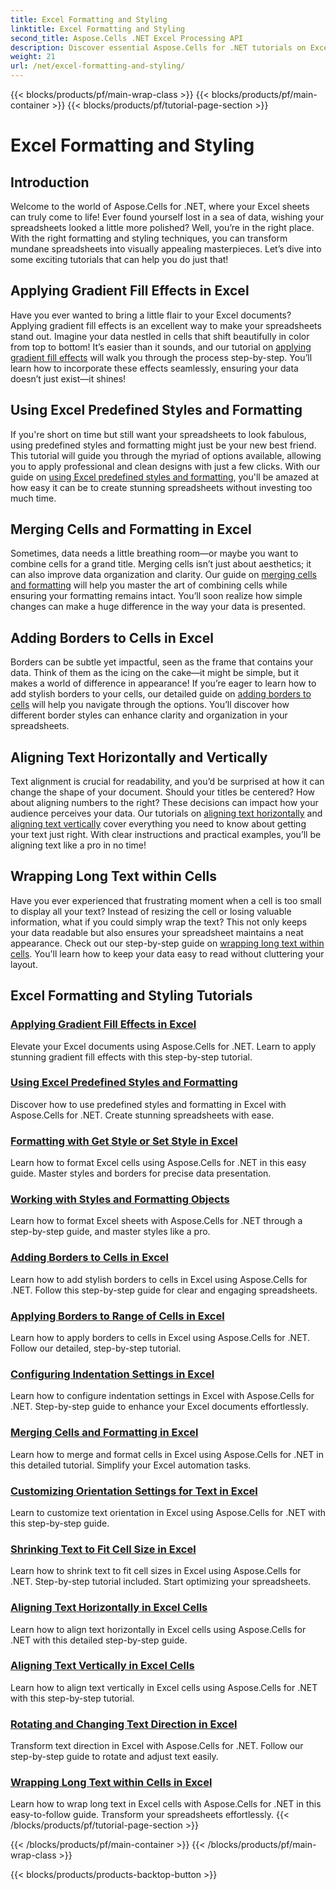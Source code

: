 ```yaml
---
title: Excel Formatting and Styling
linktitle: Excel Formatting and Styling
second_title: Aspose.Cells .NET Excel Processing API
description: Discover essential Aspose.Cells for .NET tutorials on Excel formatting and styling. Elevate your spreadsheets with practical, step-by-step guides.
weight: 21
url: /net/excel-formatting-and-styling/
---
```


{{< blocks/products/pf/main-wrap-class >}}
{{< blocks/products/pf/main-container >}}
{{< blocks/products/pf/tutorial-page-section >}}

# Excel Formatting and Styling

## Introduction

Welcome to the world of Aspose.Cells for .NET, where your Excel sheets can truly come to life! Ever found yourself lost in a sea of data, wishing your spreadsheets looked a little more polished? Well, you’re in the right place. With the right formatting and styling techniques, you can transform mundane spreadsheets into visually appealing masterpieces. Let’s dive into some exciting tutorials that can help you do just that!

## Applying Gradient Fill Effects in Excel

Have you ever wanted to bring a little flair to your Excel documents? Applying gradient fill effects is an excellent way to make your spreadsheets stand out. Imagine your data nestled in cells that shift beautifully in color from top to bottom! It’s easier than it sounds, and our tutorial on [applying gradient fill effects](./applying-gradient-fill-effects/) will walk you through the process step-by-step. You’ll learn how to incorporate these effects seamlessly, ensuring your data doesn’t just exist—it shines!

## Using Excel Predefined Styles and Formatting

If you're short on time but still want your spreadsheets to look fabulous, using predefined styles and formatting might just be your new best friend. This tutorial will guide you through the myriad of options available, allowing you to apply professional and clean designs with just a few clicks. With our guide on [using Excel predefined styles and formatting](./using-excel-predefined-styles-and-formatting/), you'll be amazed at how easy it can be to create stunning spreadsheets without investing too much time.

## Merging Cells and Formatting in Excel

Sometimes, data needs a little breathing room—or maybe you want to combine cells for a grand title. Merging cells isn’t just about aesthetics; it can also improve data organization and clarity. Our guide on [merging cells and formatting](./merging-cells-and-formatting/) will help you master the art of combining cells while ensuring your formatting remains intact. You’ll soon realize how simple changes can make a huge difference in the way your data is presented. 

## Adding Borders to Cells in Excel

Borders can be subtle yet impactful, seen as the frame that contains your data. Think of them as the icing on the cake—it might be simple, but it makes a world of difference in appearance! If you’re eager to learn how to add stylish borders to your cells, our detailed guide on [adding borders to cells](./adding-borders-to-cells/) will help you navigate through the options. You’ll discover how different border styles can enhance clarity and organization in your spreadsheets.

## Aligning Text Horizontally and Vertically

Text alignment is crucial for readability, and you’d be surprised at how it can change the shape of your document. Should your titles be centered? How about aligning numbers to the right? These decisions can impact how your audience perceives your data. Our tutorials on [aligning text horizontally](./aligning-text-horizontally/) and [aligning text vertically](./aligning-text-vertically/) cover everything you need to know about getting your text just right. With clear instructions and practical examples, you’ll be aligning text like a pro in no time!

## Wrapping Long Text within Cells

Have you ever experienced that frustrating moment when a cell is too small to display all your text? Instead of resizing the cell or losing valuable information, what if you could simply wrap the text? This not only keeps your data readable but also ensures your spreadsheet maintains a neat appearance. Check out our step-by-step guide on [wrapping long text within cells](./wrapping-long-text-within-cells/). You'll learn how to keep your data easy to read without cluttering your layout.

## Excel Formatting and Styling Tutorials
### [Applying Gradient Fill Effects in Excel](./applying-gradient-fill-effects/)
Elevate your Excel documents using Aspose.Cells for .NET. Learn to apply stunning gradient fill effects with this step-by-step tutorial.
### [Using Excel Predefined Styles and Formatting](./using-excel-predefined-styles-and-formatting/)
Discover how to use predefined styles and formatting in Excel with Aspose.Cells for .NET. Create stunning spreadsheets with ease.
### [Formatting with Get Style or Set Style in Excel](./formatting-with-get-style-or-set-style/)
Learn how to format Excel cells using Aspose.Cells for .NET in this easy guide. Master styles and borders for precise data presentation.
### [Working with Styles and Formatting Objects](./working-with-styles-and-formatting-objects/)
Learn how to format Excel sheets with Aspose.Cells for .NET through a step-by-step guide, and master styles like a pro.
### [Adding Borders to Cells in Excel](./adding-borders-to-cells/)
Learn how to add stylish borders to cells in Excel using Aspose.Cells for .NET. Follow this step-by-step guide for clear and engaging spreadsheets.
### [Applying Borders to Range of Cells in Excel](./applying-borders-to-range-of-cells/)
Learn how to apply borders to cells in Excel using Aspose.Cells for .NET. Follow our detailed, step-by-step tutorial.
### [Configuring Indentation Settings in Excel](./configuring-indentation-settings/)
Learn how to configure indentation settings in Excel with Aspose.Cells for .NET. Step-by-step guide to enhance your Excel documents effortlessly.
### [Merging Cells and Formatting in Excel](./merging-cells-and-formatting/)
Learn how to merge and format cells in Excel using Aspose.Cells for .NET in this detailed tutorial. Simplify your Excel automation tasks.
### [Customizing Orientation Settings for Text in Excel](./customizing-orientation-settings-for-text/)
Learn to customize text orientation in Excel using Aspose.Cells for .NET with this step-by-step guide.
### [Shrinking Text to Fit Cell Size in Excel](./shrinking-text-to-fit-cell-size/)
Learn how to shrink text to fit cell sizes in Excel using Aspose.Cells for .NET. Step-by-step tutorial included. Start optimizing your spreadsheets.
### [Aligning Text Horizontally in Excel Cells](./aligning-text-horizontally/)
Learn how to align text horizontally in Excel cells using Aspose.Cells for .NET with this detailed step-by-step guide.
### [Aligning Text Vertically in Excel Cells](./aligning-text-vertically/)
Learn how to align text vertically in Excel cells using Aspose.Cells for .NET with this step-by-step tutorial.
### [Rotating and Changing Text Direction in Excel](./rotating-and-changing-text-direction/)
Transform text direction in Excel with Aspose.Cells for .NET. Follow our step-by-step guide to rotate and adjust text easily.
### [Wrapping Long Text within Cells in Excel](./wrapping-long-text-within-cells/)
Learn how to wrap long text in Excel cells with Aspose.Cells for .NET in this easy-to-follow guide. Transform your spreadsheets effortlessly.
{{< /blocks/products/pf/tutorial-page-section >}}

{{< /blocks/products/pf/main-container >}}
{{< /blocks/products/pf/main-wrap-class >}}

{{< blocks/products/products-backtop-button >}}

